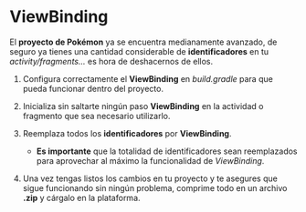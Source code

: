 # ViewBinding

El __proyecto de Pokémon__ ya se encuentra medianamente avanzado, de seguro ya tienes una cantidad considerable de __identificadores__ en tu _activity/fragments..._ es hora de deshacernos de ellos.

1. Configura correctamente el __ViewBinding__ en _build.gradle_ para que pueda funcionar dentro del proyecto.

2. Inicializa sin saltarte ningún paso __ViewBinding__ en la actividad o fragmento que sea necesario utilizarlo.

3. Reemplaza todos los __identificadores__ por __ViewBinding__.
    - __Es importante__ que la totalidad de identificadores sean reemplazados para aprovechar al máximo la funcionalidad de _ViewBinding_.

4. Una vez tengas listos los cambios en tu proyecto y te asegures que sigue funcionando sin ningún problema, comprime todo en un archivo __.zip__ y cárgalo en la plataforma.